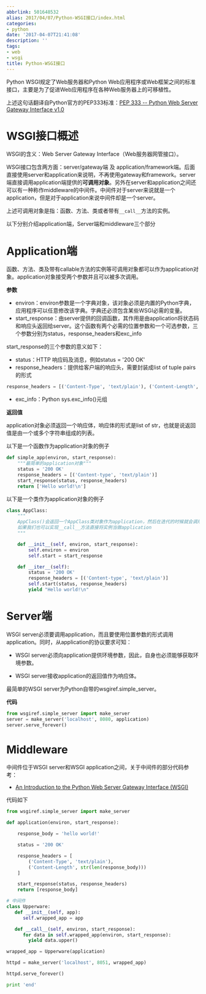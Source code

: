 ```yaml
---
abbrlink: 501648532
alias: 2017/04/07/Python-WSGI接口/index.html
categories:
- python
date: '2017-04-07T21:41:08'
description: ''
tags:
- web
- wsgi
title: Python-WSGI接口
---
```









Python WSGI规定了Web服务器和Python Web应用程序或Web框架之间的标准接口，主要是为了促进Web应用程序在各种Web服务器上的可移植性。

上述这句话翻译自Python官方的PEP333标准：[PEP 333 -- Python Web Server Gateway Interface v1.0](https://www.python.org/dev/peps/pep-0333/)

# WSGI接口概述

WSGI的含义：Web Server Gateway Interface（Web服务器网管接口）。

WSGI接口包含两方面：server/gateway端 及 application/framework端。后面直接使用server和application来说明，不再使用gateway和framework。server端直接调用application端提供的**可调用对象**。另外在server和application之间还可以有一种称作middleware的中间件。中间件对于server来说就是一个application，但是对于application来说中间件却是一个server。

上述可调用对象是指：函数、方法、类或者带有`__call__`方法的实例。

以下分别介绍application端，Server端和middleware三个部分

<!--more-->

# Application端

函数、方法、类及带有callable方法的实例等可调用对象都可以作为application对象。application对象接受两个参数并且可以被多次调用。

**参数**

- environ：environ参数是一个字典对象，该对象必须是内置的Python字典，应用程序可以任意修改该字典。字典还必须包含某些WSGI必需的变量。
- start_response：由server提供的回调函数，其作用是由application将状态码和响应头返回给server。这个函数有两个必需的位置参数和一个可选参数，三个参数分别为status，response_headers和exc_info

start_response的三个参数的意义如下：

- status：HTTP 响应码及消息，例如status = '200 OK'
- response_headers：提供给客户端的响应头，需要封装成list of tuple pairs 的形式

```python
response_headers = [('Content-Type', 'text/plain'), ('Content-Length', str(len(response_body)))]
```

- exc_info：Python sys.exc_info()元组

**返回值**

application对象必须返回一个响应体，响应体的形式是list of str，也就是说返回值是由一个或多个字符串组成的列表。

以下是一个函数作为application对象的例子

```python
def simple_app(environ, start_response):
    """最简单的application对象"""
    status = '200 OK'
    response_headers = [('Content-type', 'text/plain')]
    start_response(status, response_headers)
    return ['Hello world!\n']
```

以下是一个类作为application对象的例子

```python
class AppClass:
    """
    AppClass()会返回一个AppClass类对象作为application，然后在迭代的时候就会调用__iter__方法，然后就可以产生相同的输出。
    如果我们也可以实现__call__方法直接将实例当做application
    """

    def __init__(self, environ, start_response):
        self.environ = environ
        self.start = start_response

    def __iter__(self):
        status = '200 OK'
        response_headers = [('Content-type', 'text/plain')]
        self.start(status, response_headers)
        yield "Hello world!\n"
```

# Server端

WSGI server必须要调用application，而且要使用位置参数的形式调用application。同时，从application的协议要求可知：

- WSGI server必须向application提供环境参数，因此，自身也必须能够获取环境参数。


- WSGI server接收application的返回值作为响应体。

最简单的WSGI server为Python自带的wsgiref.simple_server。

**代码**

```python
from wsgiref.simple_server import make_server
server = make_server('localhost', 8080, application)
server.serve_forever()
```

# Middleware

中间件位于WSGI server和WSGI application之间，关于中间件的部分代码参考：

- [An Introduction to the Python Web Server Gateway Interface (WSGI)](http://ivory.idyll.org/articles/wsgi-intro/what-is-wsgi.html)

代码如下

```python
from wsgiref.simple_server import make_server

def application(environ, start_response):

    response_body = 'hello world!'

    status = '200 OK'

    response_headers = [
        ('Content-Type', 'text/plain'),
        ('Content-Length', str(len(response_body)))
    ]

    start_response(status, response_headers)
    return [response_body]

# 中间件
class Upperware:
   def __init__(self, app):
      self.wrapped_app = app

   def __call__(self, environ, start_response):
      for data in self.wrapped_app(environ, start_response):
        yield data.upper()

wrapped_app = Upperware(application)

httpd = make_server('localhost', 8051, wrapped_app)

httpd.serve_forever()

print 'end'
```